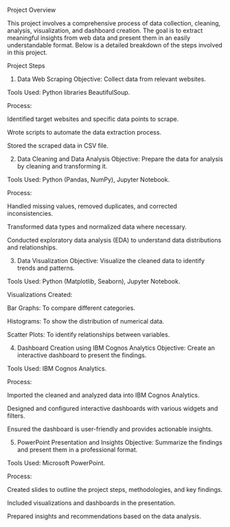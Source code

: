 Project Overview

This project involves a comprehensive process of data collection, cleaning, analysis, visualization, and dashboard creation. The goal is to extract meaningful insights from web data and present them in an easily understandable format. Below is a detailed breakdown of the steps involved in this project.

Project Steps
1. Data Web Scraping
Objective: Collect data from relevant websites.

Tools Used: Python libraries BeautifulSoup.

Process:

Identified target websites and specific data points to scrape.

Wrote scripts to automate the data extraction process.

Stored the scraped data in CSV file.

2. Data Cleaning and Data Analysis
Objective: Prepare the data for analysis by cleaning and transforming it.

Tools Used: Python (Pandas, NumPy), Jupyter Notebook.

Process:

Handled missing values, removed duplicates, and corrected inconsistencies.

Transformed data types and normalized data where necessary.

Conducted exploratory data analysis (EDA) to understand data distributions and relationships.

3. Data Visualization
Objective: Visualize the cleaned data to identify trends and patterns.

Tools Used: Python (Matplotlib, Seaborn), Jupyter Notebook.

Visualizations Created:

Bar Graphs: To compare different categories.

Histograms: To show the distribution of numerical data.

Scatter Plots: To identify relationships between variables.

4. Dashboard Creation using IBM Cognos Analytics
Objective: Create an interactive dashboard to present the findings.

Tools Used: IBM Cognos Analytics.

Process:

Imported the cleaned and analyzed data into IBM Cognos Analytics.

Designed and configured interactive dashboards with various widgets and filters.

Ensured the dashboard is user-friendly and provides actionable insights.

5. PowerPoint Presentation and Insights
Objective: Summarize the findings and present them in a professional format.

Tools Used: Microsoft PowerPoint.

Process:

Created slides to outline the project steps, methodologies, and key findings.

Included visualizations and dashboards in the presentation.

Prepared insights and recommendations based on the data analysis.
